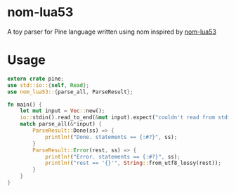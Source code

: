 # nom-lua53

A toy parser for Pine language written using nom inspired by [nom-lua53](https://github.com/rozbb/nom-lua53)

# Usage

```rust
extern crate pine;
use std::io::{self, Read};
use nom_lua53::{parse_all, ParseResult};

fn main() {
    let mut input = Vec::new();
    io::stdin().read_to_end(&mut input).expect("couldn't read from stdin");
    match parse_all(&*input) {
        ParseResult::Done(ss) => {
            println!("Done. statements == {:#?}", ss);
        }
        ParseResult::Error(rest, ss) => {
            println!("Error. statements == {:#?}", ss);
            println!("rest == '{}'", String::from_utf8_lossy(rest));
        }
    }
}
```
